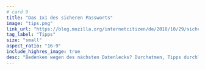 ```yaml
---
# card 9
title: "Das 1x1 des sicheren Passworts"
image: "tips.png"
link_url: "https://blog.mozilla.org/internetcitizen/de/2018/10/29/sichere-zuallererst-deine-passwoerter/?utm_source=www.mozilla.org&utm_medium=referral&utm_campaign=homepage-de&utm_content=card"
tag_label: "Tipps"
size: "small"
aspect_ratio: "16-9"
include_highres_image: true
desc: "Bedenken wegen des nächsten Datenlecks? Durchatmen, Tipps durchlesen, Kuchen essen!"
---
```

